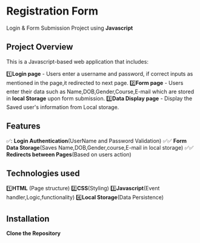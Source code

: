 # Registration Form

Login & Form Submission Project using **Javascript**

## Project Overview

This is a Javascript-based web application that includes:

1️⃣**Login page** - Users enter a username and password, if correct inputs as mentioned in the page,it redirected to next page. 2️⃣**Form page** - Users enter their data such as Name,DOB,Gender,Course,E-mail which are stored in **local Storage** upon form submission.
3️⃣**Data Display page** - Display the Saved user's information from Local storage.

## Features

✅: **Login Authentication**(UserName and Password Validation)
✅:white_check_mark: **Form Data Storage**(Saves Name,DOB,Gender,course,E-mail in local storage)
✅:white_check_mark: **Redirects between Pages**(Based on users action)

## Technologies used

1️⃣**HTML** (Page structure)
2️⃣**CSS**(Styling)
3️⃣**Javascript**(Event handler,Logic,functionality)
4️⃣**Local Storage**(Data Persistence)

## Installation

**Clone the Repository**

```sh

```
